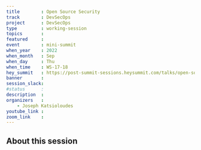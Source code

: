 ```yaml
---
title        : Open Source Security
track        : DevSecOps
project      : DevSecOps
type         : working-session
topics       :
featured     :
event        : mini-summit
when_year    : 2022
when_month   : Sep
when_day     : Thu
when_time    : WS-17-18
hey_summit   : https://post-summit-sessions.heysummit.com/talks/open-source-security/
banner       :
session_slack:
#status      : 
description  :
organizers   :
    - Joseph Katsioloudes      
youtube_link : 
zoom_link    : 
---
```


## About this session
